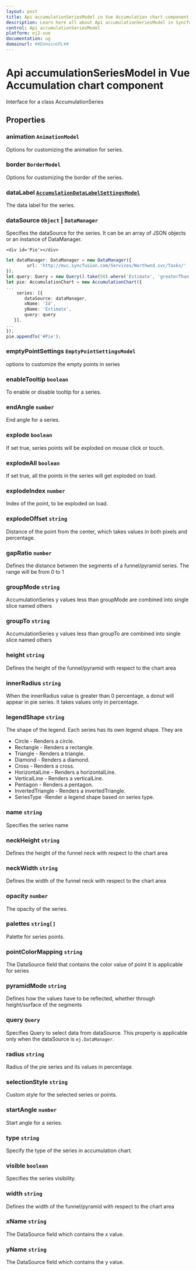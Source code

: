 ```yaml
---
layout: post
title: Api accumulationSeriesModel in Vue Accumulation chart component | Syncfusion
description: Learn here all about Api accumulationSeriesModel in Syncfusion Vue Accumulation chart component of Syncfusion Essential JS 2 and more.
control: Api accumulationSeriesModel 
platform: ej2-vue
documentation: ug
domainurl: ##DomainURL##
---
```


# Api accumulationSeriesModel in Vue Accumulation chart component

Interface for a class AccumulationSeries

## Properties

### animation `AnimationModel`

Options for customizing the animation for series.

### border `BorderModel`

Options for customizing the border of the series.

### dataLabel [`AccumulationDataLabelSettingsModel`](https://ej2.syncfusion.com/vue/documentation/api-accumulationDataLabelSettingsModel.html)

The data label for the series.

### dataSource `Object` &#124;  `DataManager`

Specifies the dataSource for the series. It can be an array of JSON objects or an instance of DataManager.
```
<div id='Pie'></div>
```
```ts
let dataManager: DataManager = new DataManager({
        url: 'http://mvc.syncfusion.com/Services/Northwnd.svc/Tasks/'
});
let query: Query = new Query().take(50).where('Estimate', 'greaterThan', 0, false);
let pie: AccumulationChart = new AccumulationChart({
...
    series: [{
       dataSource: dataManager,
       xName: 'Id',
       yName: 'Estimate',
       query: query
   }],
...
});
pie.appendTo('#Pie');
```

### emptyPointSettings `EmptyPointSettingsModel`

options to customize the empty points in series

### enableTooltip `boolean`

To enable or disable tooltip for a series.

### endAngle `number`

End angle for a series.

### explode `boolean`

If set true, series points will be exploded on mouse click or touch.

### explodeAll `boolean`

If set true, all the points in the series will get exploded on load.

### explodeIndex `number`

Index of the point, to be exploded on load.

### explodeOffset `string`

Distance of the point from the center, which takes values in both pixels and percentage.

### gapRatio `number`

Defines the distance between the segments of a funnel/pyramid series. The range will be from 0 to 1

### groupMode `string`

AccumulationSeries y values less than groupMode are combined into single slice named others

### groupTo `string`

AccumulationSeries y values less than groupTo are combined into single slice named others

### height `string`

Defines the height of the funnel/pyramid with respect to the chart area

### innerRadius `string`

When the innerRadius value is greater than 0 percentage, a donut will appear in pie series. It takes values only in percentage.

### legendShape `string`

The shape of the legend. Each series has its own legend shape. They are
* Circle - Renders a circle.
* Rectangle - Renders a rectangle.
* Triangle - Renders a triangle.
* Diamond - Renders a diamond.
* Cross - Renders a cross.
* HorizontalLine - Renders a horizontalLine.
* VerticalLine - Renders a verticalLine.
* Pentagon - Renders a pentagon.
* InvertedTriangle - Renders a invertedTriangle.
* SeriesType -Render a legend shape based on series type.

### name `string`

Specifies the series name

### neckHeight `string`

Defines the height of the funnel neck with respect to the chart area

### neckWidth `string`

Defines the width of the funnel neck with respect to the chart area

### opacity `number`

The opacity of the series.

### palettes `string[]`

Palette for series points.

### pointColorMapping `string`

The DataSource field that contains the color value of point
It is applicable for series

### pyramidMode `string`

Defines how the values have to be reflected, whether through height/surface of the segments

### query `Query`

Specifies Query to select data from dataSource. This property is applicable only when the dataSource is `ej.DataManager`.

### radius `string`

Radius of the pie series and its values in percentage.

### selectionStyle `string`

Custom style for the selected series or points.

### startAngle `number`

Start angle for a series.

### type `string`

Specify the type of the series in accumulation chart.

### visible `boolean`

Specifies the series visibility.

### width `string`

Defines the width of the funnel/pyramid with respect to the chart area

### xName `string`

The DataSource field which contains the x value.

### yName `string`

The DataSource field which contains the y value.
